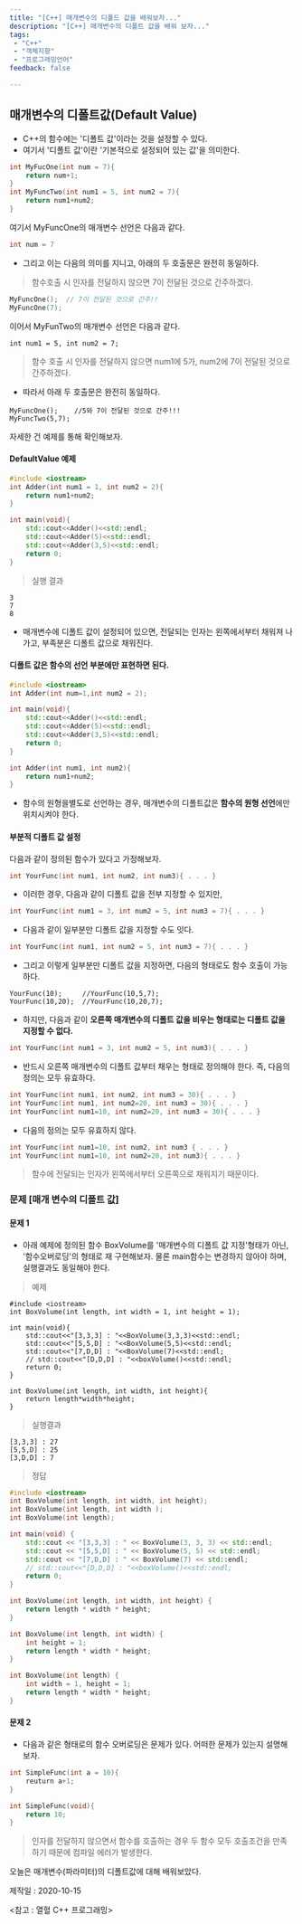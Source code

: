 ```yaml
---
title: "[C++] 매개변수의 디폴드 값을 배워보자..."
description: "[C++] 매개변수의 디폴트 값을 배워 보자..."
tags: 
 - "C++"
 - "객체지향"
 - "프로그래밍언어"
feedback: false

---
```


## 매개변수의 디폴트값(Default Value)

+ C++의 함수에는 '디폴트 값'이라는 것을 설정할 수 있다.
+ 여기서 '디폴트 값'이란 '기본적으로 설정되어 있는 값'을 의미한다.

```C++
int MyFucOne(int num = 7){
    return num+1;
}
int MyFuncTwo(int num1 = 5, int num2 = 7){
    return num1+num2;
}
```

여기서 MyFuncOne의 매개변수 선언은 다음과 같다.

```C++
int num = 7
```

+ 그리고 이는 다음의 의미를 지니고, 아래의 두 호출문은 완전히 동일하다.

> 함수호출 시 인자를 전달하지 않으면 7이 전달된 것으로 간주하겠다.

```C++
MyFuncOne();  // 7이 전달된 것으로 간주!!
MyFuncOne(7);
```

이어서 MyFunTwo의 매개변수 선언은 다음과 같다.

```
int num1 = 5, int num2 = 7;
```

> 함수 호출 시 인자를 전달하지 않으면 num1에 5가, num2에 7이 전달된 것으로 간주하겠다.

+ 따라서 아래 두 호출문은 완전히 동일하다.

```
MyFuncOne();    //5와 7이 전달된 것으로 간주!!!
MyFuncTwo(5,7);
```

자세한 건 예제를 통해 확인해보자.



#### DefaultValue 예제

```c++
#include <iostream>
int Adder(int num1 = 1, int num2 = 2){
	return num1+num2;	
}

int main(void){
	std::cout<<Adder()<<std::endl;
	std::cout<<Adder(5)<<std::endl;
	std::cout<<Adder(3,5)<<std::endl;
	return 0;
}
```

> 실행 결과

```
3
7
8
```

+ 매개변수에 디폴트 값이 설정되어 있으면, 전달되는 인자는 왼쪽에서부터 채워져 나가고, 부족분은 디폴트 값으로 채워진다.



#### 디폴트 값은 함수의 선언 부분에만 표현하면 된다.

```C++
#include <iostream>
int Adder(int num=1,int num2 = 2);

int main(void){
	std::cout<<Adder()<<std::endl;
	std::cout<<Adder(5)<<std::endl;
	std::cout<<Adder(3,5)<<std::endl;
	return 0;
}

int Adder(int num1, int num2){
	return num1+num2;	
}
```

+ 함수의 원형을별도로 선언하는 경우, 매개변수의 디폴트값은 **함수의 원형 선언**에만 위치시켜야 한다.



#### 부분적 디폴트 값 설정

다음과 같이 정의된 함수가 있다고 가정해보자.

~~~c++
int YourFunc(int num1, int num2, int num3){ . . . }
~~~

+ 이러한 경우, 다음과 같이 디폴트 값을 전부 지정할 수 있지만, 

~~~c++
int YourFunc(int num1 = 3, int num2 = 5, int num3 = 7){ . . . }
~~~

+ 다음과 같이 일부분만 디폴트 값을 지정할 수도 잇다.

~~~c++
int YourFunc(int num1, int num2 = 5, int num3 = 7){ . . . }
~~~

+ 그리고 이렇게 일부분만 디폴트 값을 지정하면, 다음의 형태로도 함수 호출이 가능하다. 

```
YourFunc(10);     //YourFunc(10,5,7);
YourFunc(10,20);  //YourFunc(10,20,7);
```

+ 하지만, 다음과 같이 **오른쪽 매개변수의 디폴트 값을 비우는 형태로는 디폴트 값을 지정할 수 없다.**

```c++
int YourFunc(int num1 = 3, int num2 = 5, int num3){ . . . }
```

+ 반드시 오른쪽 매개변수의 디폴트 값부터 채우는 형태로 정의해야 한다. 즉, 다음의 정의는 모두 유효하다.

```C++
int YourFunc(int num1, int num2, int num3 = 30){ . . . }
int YourFunc(int num1, int num2=20, int num3 = 30){ . . . }
int YourFunc(int num1=10, int num2=20, int num3 = 30){ . . . }
```

+ 다음의 정의는 모두 유효하지 않다.

```C++
int YourFunc(int num1=10, int num2, int num3 { . . . }
int YourFunc(int num1=10, int num2=20, int num3){ . . . }
```

> 함수에 전달되는 인자가 왼쪽에서부터 오른쪽으로 채워지기 때문이다.



### 문제 [매개 변수의 디폴트 값]

#### 문제 1

+ 아래 예제에 정의된 함수 BoxVolume를 '매개변수의 디폴트 값 지정'형태가 아닌, '함수오버로딩'의 형태로 재 구현해보자. 물론 main함수는 변경하지 않아야 하며, 실행결과도 동일해야 한다.

> 예제

```
#include <iostream>
int BoxVolume(int length, int width = 1, int height = 1);

int main(void){
	std::cout<<"[3,3,3] : "<<BoxVolume(3,3,3)<<std::endl;
	std::cout<<"[5,5,D] : "<<BoxVolume(5,5)<<std::endl;
	std::cout<<"[7,D,D] : "<<BoxVolume(7)<<std::endl;
	// std::cout<<"[D,D,D] : "<<boxVolume()<<std::endl;
	return 0;
}

int BoxVolume(int length, int width, int height){
	return length*width*height;
}
```

>실행결과

```
[3,3,3] : 27 
[5,5,D] : 25
[3,D,D] : 7
```



> 정답

~~~c++
#include <iostream>
int BoxVolume(int length, int width, int height);
int BoxVolume(int length, int width );
int BoxVolume(int length);

int main(void) {
	std::cout << "[3,3,3] : " << BoxVolume(3, 3, 3) << std::endl;
	std::cout << "[5,5,D] : " << BoxVolume(5, 5) << std::endl;
	std::cout << "[7,D,D] : " << BoxVolume(7) << std::endl;
	// std::cout<<"[D,D,D] : "<<boxVolume()<<std::endl;
	return 0;
}

int BoxVolume(int length, int width, int height) {
	return length * width * height;
}

int BoxVolume(int length, int width) {
	int height = 1;
	return length * width * height;
}

int BoxVolume(int length) {
	int width = 1, height = 1;
	return length * width * height;
}
~~~



#### 문제 2

+ 다음과 같은 형태로의 함수 오버로딩은 문제가 있다.  어떠한 문제가 있는지 설명해보자.

```c++
int SimpleFunc(int a = 10){
	reuturn a+1;
}

int SimpleFunc(void){
	return 10;
}
```

> 인자를 전달하지 않으면서 함수를 호출하는 경우 두 함수 모두 호출조건을 만족하기 때문에 컴파일 에러가 발생한다.



오늘은 매개변수(파라미터)의 디폴트값에 대해 배워보았다.



제작일 : 2020-10-15

<참고 : 열혈 C++ 프로그래밍>